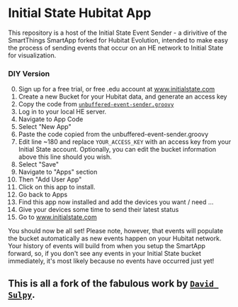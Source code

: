 # Initial State Hubitat App

This repository is a host of the Initial State Event Sender - a dirivitive of the SmartThings SmartApp forked for Hubitat Evolution, intended to make easy the process of sending events that occur on an HE network to Initial State for visualization.

### DIY Version

0. Sign up for a free trial, or free .edu account at www.initialstate.com
1. Create a new Bucket for your Hubitat data, and generate an access key
2. Copy the code from [`unbuffered-event-sender.groovy`](https://raw.githubusercontent.com/jedbro/initialstate-smartapp/master/unbuffered-event-sender.groovy)
3. Log in to your local HE server.
4. Navigate to App Code
5. Select "New App"
6. Paste the code copied from the unbuffered-event-sender.groovy
7. Edit line ~180 and replace `YOUR_ACCESS_KEY` with an access key from your Initial State account. Optionally, you can edit the bucket information above this line should you wish.
8. Select "Save"
9. Navigate to "Apps" section
10. Then "Add User App"
11. Click on this app to install.
12. Go back to Apps
13. Find this app now installed and add the devices you want / need
...
14. Give your devices some time to send their latest status
15. Go to www.initialstate.com 


You should now be all set! Please note, however, that events will populate the bucket automatically as new events happen on your Hubitat network. Your history of events will build from when you setup the SmartApp forward, so, if you don't see any events in your Initial State bucket immediately, it's most likely because no events have occurred just yet!

## This is all a fork of the fabulous work by [`David Sulpy`](https://github.com/davidsulpy/initialstate-smartapp).
